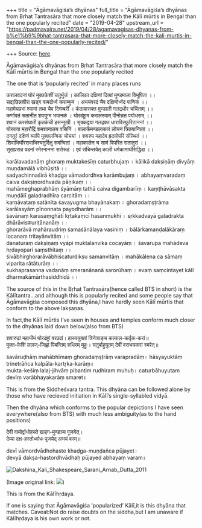+++
title = "Āgāmavāgiśa’s dhyānas"
full_title = "Āgāmavāgiśa’s dhyānas from Bṛhat Tantrasāra that more closely match the Kālī mūrtis in Bengal than the one popularly recited"
date = "2019-04-28"
upstream_url = "https://padmavajra.net/2019/04/28/agamavagisas-dhyanas-from-b%e1%b9%9bhat-tantrasara-that-more-closely-match-the-kali-murtis-in-bengal-than-the-one-popularly-recited/"

+++
Source: [here](https://padmavajra.net/2019/04/28/agamavagisas-dhyanas-from-b%e1%b9%9bhat-tantrasara-that-more-closely-match-the-kali-murtis-in-bengal-than-the-one-popularly-recited/).

Āgāmavāgiśa’s dhyānas from Bṛhat Tantrasāra that more closely match the Kālī mūrtis in Bengal than the one popularly recited

The one that is ‘popularly recited’ in many places runs

करालवदनां घोरं मुक्तकेशीं चतुर्भुजं । कालिका दक्षिणां दिव्यां मुण्डमाला
विभूषिता ।।  
सद्यछिन्नशीरा खड्ग वामदोर्ध्व कराम्बुजं । अभयंवरदं चैव दक्षिणोर्ध्वद
पाणिकं ।।  
महामेघप्रभां श्यामां तथा चैव दिगम्बरीं । कंठावासक्त मुण्डाली गलद्रधीर
चर्चिताम् ।।  
कर्णावतं सतानीत शवयुग्म भयानकं । घोरदंष्ट्राम करालस्याम् पीनोन्नत
पयोधराम् ।।  
शवानं करसंघाती कृतकंची हसन्मुखी । सृक्कद्वया गलद्रक्त धाराविस्फ़ुरिटाननां
।।  
घोररावा महारौद्रिं शमशानालय वसिनिं । बालार्कमण्डलाकारं लोचनं
त्रितयान्वितां ।।  
दनतुरं दक्षिणं व्यापि मुक्तलन्विक चोचयां । शवरुप महादेव हृदयोपरि
संस्थितं ।।  
शिवाभिर्घोररावाभिश्चतुर्दिक्षु समन्वितां । महाकालेन च सामं विपरित
रातातुरां ।।  
सुखप्रसन्न वदनां स्मेरनानना सरोरूहं । एवं संचिन्तयेत् काली
धर्मकामार्थसिद्धिदा ।।

karālavadanāṃ ghoraṃ muktakeśīṃ caturbhujaṃ । kālikā dakṣiṇāṃ divyāṃ
muṇḍamālā vibhūṣitā ।।  
sadyachinnaśīrā khaḍga vāmadordhva karāmbujaṃ । abhayaṃvaradaṃ caiva
dakṣiṇordhvada pāṇikaṃ ।।  
mahāmeghaprabhāṃ śyāmāṃ tathā caiva digambarīṃ । kaṃṭhāvāsakta muṇḍālī
galadradhīra carcitām ।।  
karṇāvataṃ satānīta śavayugma bhayānakaṃ । ghoradaṃṣṭrāma karālasyām
pīnonnata payodharām ।।  
śavānaṃ karasaṃghātī kṛtakaṃcī hasanmukhī । sṛkkadvayā galadrakta
dhārāvisफ़uriṭānanāṃ ।।  
ghorarāvā mahāraudriṃ śamaśānālaya vasiniṃ । bālārkamaṇḍalākāraṃ locanaṃ
tritayānvitāṃ ।।  
danaturaṃ dakṣiṇaṃ vyāpi muktalanvika cocayāṃ । śavarupa mahādeva
hṛdayopari saṃsthitaṃ ।।  
śivābhirghorarāvābhiścaturdikṣu samanvitāṃ । mahākālena ca sāmaṃ
viparita rātāturāṃ ।।  
sukhaprasanna vadanāṃ smeranānanā sarorūhaṃ । evaṃ saṃcintayet kālī
dharmakāmārthasiddhidā ।।

The source of this in the Bṛhat Tantrasāra(hence called BTS in short) is
the Kālītantra…and although this is popularly recited and some people
say that Āgāmavāgiśa composed this dhyāna,I have hardly seen Kālī mūrtis
that conform to the above lakṣaṇas.

In fact,the Kālī mūrtis I’ve seen in houses and temples conform much
closer to the dhyānas laid down below(also from BTS)

शवारुढां महाभीमं घोरदंष्ट्रां वरप्रदां। हास्ययुक्तां त्रिनेत्राङ्च
कल्पाल-कर्तृक-करां॥  
मुक्त-केशिं ललज्-जिह्वां पिबन्तिम् रुधिरम् मुहुः। चतुर्बाहुयुतम् देवीं
वराभयकरां स्मरेत्॥

śavāruḍhāṃ mahābhīmaṃ ghoradaṃṣṭrāṃ varapradāṃ। hāsyayuktāṃ trinetrāṅca
kalpāla-kartṛka-karāṃ॥  
mukta-keśiṃ lalaj-jihvāṃ pibantim rudhiram muhuḥ। caturbāhuyutam devīṃ
varābhayakarāṃ smaret॥

This is from the Siddheśvara tantra. This dhyāna can be followed alone
by those who have recieved initiation in Kālī’s single-syllabled vidyā.

Then the dhyāna which conforms to the popular depictions I have seen
everywhere(also from BTS) with much less ambiguity(as to the hand
positions)

देवी वामोर्द्वाधोहस्ते खड्ग-मुण्डञ्च पूजयेत्।  
देव्या दक्ष-हस्तोर्ध्वाधः पूजयेद् अभयं वरम्॥

devī vāmordvādhohaste khaḍga-muṇḍañca pūjayet।  
devyā dakṣa-hastordhvādhaḥ pūjayed abhayaṃ varam॥

![Dakshina_Kali_Shakespeare_Sarani_Arnab_Dutta_2011](https://padmavajrablog.files.wordpress.com/2019/04/dakshina_kali_shakespeare_sarani_arnab_dutta_2011.jpg?w=739)

(Image original link:
![](https://commons.wikimedia.org/wiki/File:Dakshina_Kali_Shakespeare_Sarani_Arnab_Dutta_2011.jpg))

This is from the Kālīhṛdaya.

If one is saying that Āgāmavāgiśa ‘popularized’ Kālī,it is this dhyāna
that matches. Caveat:Not do raise doubts on the siddha,but I am unaware
if Kālīhṛdaya is his own work or not.


